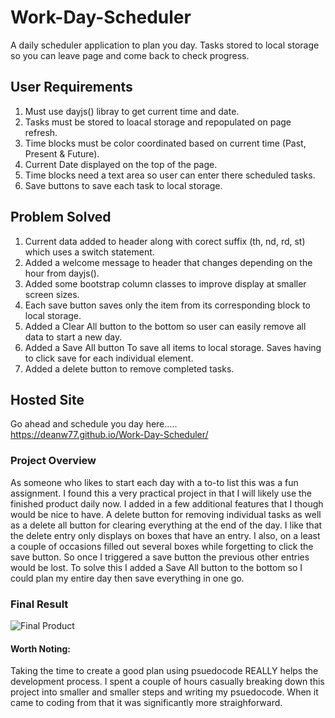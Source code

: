 # Work-Day-Scheduler

A daily scheduler application to plan you day. Tasks stored to local storage so you can leave page and come back to check progress. 

## User Requirements

1) Must use dayjs() libray to get current time and date. 
2) Tasks must be stored to loacal storage and repopulated on page refresh.
3) Time blocks must be color coordinated based on current time (Past, Present & Future).
4) Current Date displayed on the top of the page.
5) Time blocks need a text area so user can enter there scheduled tasks.
6) Save buttons to save each task to local storage.

## Problem Solved

1) Current data added to header along with corect suffix (th, nd, rd, st) which uses a switch statement.
2) Added a welcome message to header that changes depending on the hour from dayjs().
3) Added some bootstrap column classes to improve display at smaller screen sizes.
4) Each save button saves only the item from its corresponding block to local storage.
5) Added a Clear All button to the bottom so user can easily remove all data to start a new day.
6) Added a Save All button To save all items to local storage. Saves having to click save for each individual element.
7) Added a delete button to remove completed tasks.

## Hosted Site

Go ahead and schedule you day here..... <br>
https://deanw77.github.io/Work-Day-Scheduler/

### Project Overview
As someone who likes to start each day with a to-to list this was a fun assignment. I found this a very practical project in that I will likely use the finished product daily now. 
I added in a few additional features that I though would be nice to have. A delete button for removing individual tasks as well as a delete all button for clearing everything at the end of the day. 
I like that the delete entry only displays on boxes that have an entry.
I also, on a least a couple of occasions filled out several boxes while forgetting to click the save button. So once I triggered a save button the previous other entries would be lost. To solve this I added a Save All button to the bottom so I could plan my entire day then save everything in one go. 

### Final Result

![Final Product](images/ScheduleScreencast.gif)

#### Worth Noting:
Taking the time to create a good plan using psuedocode REALLY helps the development process. I spent a couple of hours casually breaking down this project into smaller and smaller steps and writing my psuedocode. When it came to coding from that it was significantly more straighforward.
